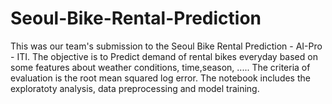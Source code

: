 # Seoul-Bike-Rental-Prediction
This was our team's submission to the Seoul Bike Rental Prediction - AI-Pro - ITI.
The objective is to Predict demand of rental bikes everyday based on some features about weather conditions, time,season, .....
The criteria of evaluation is the root mean squared log error.
The notebook includes the exploratoty analysis, data preprocessing and model training.
